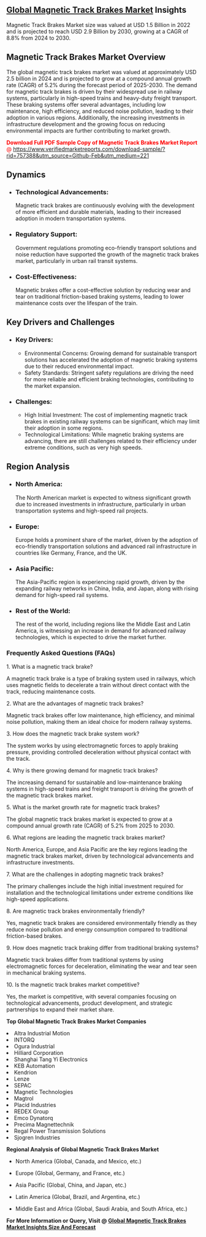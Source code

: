 <h2><a href="https://www.verifiedmarketreports.com/download-sample/?rid=757388&amp;utm_source=Github&amp;utm_medium=221" target="_blank">Global Magnetic Track Brakes Market</a> Insights</h2><p>Magnetic Track Brakes Market size was valued at USD 1.5 Billion in 2022 and is projected to reach USD 2.9 Billion by 2030, growing at a CAGR of 8.8% from 2024 to 2030.</p><p> <h2>Magnetic Track Brakes Market Overview</h2> <p>The global magnetic track brakes market was valued at approximately USD 2.5 billion in 2024 and is projected to grow at a compound annual growth rate (CAGR) of 5.2% during the forecast period of 2025-2030. The demand for magnetic track brakes is driven by their widespread use in railway systems, particularly in high-speed trains and heavy-duty freight transport. These braking systems offer several advantages, including low maintenance, high efficiency, and reduced noise pollution, leading to their adoption in various regions. Additionally, the increasing investments in infrastructure development and the growing focus on reducing environmental impacts are further contributing to market growth.</p> <p><p><span class=""><span style="color: #ff0000;"><strong>Download Full PDF Sample Copy of Magnetic Track Brakes Market Report</strong> @ </span><a href="https://www.verifiedmarketreports.com/download-sample/?rid=757388&amp;utm_source=Github-Feb&amp;utm_medium=221" target="_blank">https://www.verifiedmarketreports.com/download-sample/?rid=757388&amp;utm_source=Github-Feb&amp;utm_medium=221</a></span></p></p> <h2>Dynamics</h2> <ul> <li><h3>Technological Advancements:</h3> Magnetic track brakes are continuously evolving with the development of more efficient and durable materials, leading to their increased adoption in modern transportation systems.</li> <li><h3>Regulatory Support:</h3> Government regulations promoting eco-friendly transport solutions and noise reduction have supported the growth of the magnetic track brakes market, particularly in urban rail transit systems.</li> <li><h3>Cost-Effectiveness:</h3> Magnetic brakes offer a cost-effective solution by reducing wear and tear on traditional friction-based braking systems, leading to lower maintenance costs over the lifespan of the train.</li> </ul> <h2>Key Drivers and Challenges</h2> <ul> <li><h3>Key Drivers:</h3> <ul> <li>Environmental Concerns: Growing demand for sustainable transport solutions has accelerated the adoption of magnetic braking systems due to their reduced environmental impact.</li> <li>Safety Standards: Stringent safety regulations are driving the need for more reliable and efficient braking technologies, contributing to the market expansion.</li> </ul> </li> <li><h3>Challenges:</h3> <ul> <li>High Initial Investment: The cost of implementing magnetic track brakes in existing railway systems can be significant, which may limit their adoption in some regions.</li> <li>Technological Limitations: While magnetic braking systems are advancing, there are still challenges related to their efficiency under extreme conditions, such as very high speeds.</li> </ul> </li> </ul> <h2>Region Analysis</h2> <ul> <li><h3>North America:</h3> The North American market is expected to witness significant growth due to increased investments in infrastructure, particularly in urban transportation systems and high-speed rail projects.</li> <li><h3>Europe:</h3> Europe holds a prominent share of the market, driven by the adoption of eco-friendly transportation solutions and advanced rail infrastructure in countries like Germany, France, and the UK.</li> <li><h3>Asia Pacific:</h3> The Asia-Pacific region is experiencing rapid growth, driven by the expanding railway networks in China, India, and Japan, along with rising demand for high-speed rail systems.</li> <li><h3>Rest of the World:</h3> The rest of the world, including regions like the Middle East and Latin America, is witnessing an increase in demand for advanced railway technologies, which is expected to drive the market further.</li> </ul> <h3>Frequently Asked Questions (FAQs)</h3> <p>1. What is a magnetic track brake?</p> <p>A magnetic track brake is a type of braking system used in railways, which uses magnetic fields to decelerate a train without direct contact with the track, reducing maintenance costs.</p> <p>2. What are the advantages of magnetic track brakes?</p> <p>Magnetic track brakes offer low maintenance, high efficiency, and minimal noise pollution, making them an ideal choice for modern railway systems.</p> <p>3. How does the magnetic track brake system work?</p> <p>The system works by using electromagnetic forces to apply braking pressure, providing controlled deceleration without physical contact with the track.</p> <p>4. Why is there growing demand for magnetic track brakes?</p> <p>The increasing demand for sustainable and low-maintenance braking systems in high-speed trains and freight transport is driving the growth of the magnetic track brakes market.</p> <p>5. What is the market growth rate for magnetic track brakes?</p> <p>The global magnetic track brakes market is expected to grow at a compound annual growth rate (CAGR) of 5.2% from 2025 to 2030.</p> <p>6. What regions are leading the magnetic track brakes market?</p> <p>North America, Europe, and Asia Pacific are the key regions leading the magnetic track brakes market, driven by technological advancements and infrastructure investments.</p> <p>7. What are the challenges in adopting magnetic track brakes?</p> <p>The primary challenges include the high initial investment required for installation and the technological limitations under extreme conditions like high-speed applications.</p> <p>8. Are magnetic track brakes environmentally friendly?</p> <p>Yes, magnetic track brakes are considered environmentally friendly as they reduce noise pollution and energy consumption compared to traditional friction-based brakes.</p> <p>9. How does magnetic track braking differ from traditional braking systems?</p> <p>Magnetic track brakes differ from traditional systems by using electromagnetic forces for deceleration, eliminating the wear and tear seen in mechanical braking systems.</p> <p>10. Is the magnetic track brakes market competitive?</p> <p>Yes, the market is competitive, with several companies focusing on technological advancements, product development, and strategic partnerships to expand their market share.</p> </p><p><strong>Top Global Magnetic Track Brakes Market Companies</strong></p><div data-test-id=""><p><li>Altra Industrial Motion</li><li> INTORQ</li><li> Ogura Industrial</li><li> Hilliard Corporation</li><li> Shanghai Tang Yi Electronics</li><li> KEB Automation</li><li> Kendrion</li><li> Lenze</li><li> SEPAC</li><li> Magnetic Technologies</li><li> Magtrol</li><li> Placid Industries</li><li> REDEX Group</li><li> Emco Dynatorq</li><li> Precima Magnettechnik</li><li> Regal Power Transmission Solutions</li><li> Sjogren Industries</li></p><div><strong>Regional Analysis of&nbsp;Global Magnetic Track Brakes Market</strong></div><ul><li dir="ltr"><p dir="ltr">North America&nbsp;(Global, Canada, and Mexico, etc.)</p></li><li dir="ltr"><p dir="ltr">Europe (Global, Germany, and France, etc.)</p></li><li dir="ltr"><p dir="ltr">Asia Pacific&nbsp;(Global, China, and Japan, etc.)</p></li><li dir="ltr"><p dir="ltr">Latin America&nbsp;(Global, Brazil, and Argentina, etc.)</p></li><li dir="ltr">Middle East and Africa&nbsp;(Global, Saudi Arabia, and South Africa, etc.)</li></ul><p><strong>For More Information or Query, Visit @&nbsp;</strong><strong><a href="https://www.verifiedmarketreports.com/product/magnetic-track-brakes-market/?utm_source=Github&amp;utm_medium=221" target="_blank">Global Magnetic Track Brakes Market Insights Size And Forecast</a></strong></p></div>
